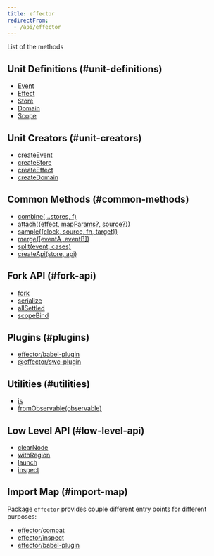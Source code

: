 ```yaml
---
title: effector
redirectFrom:
  - /api/effector
---
```


List of the methods

## Unit Definitions (#unit-definitions)

- [Event](/en/api/effector/Event)
- [Effect](/en/api/effector/Effect)
- [Store](/en/api/effector/Store)
- [Domain](/en/api/effector/Domain)
- [Scope](/en/api/effector/Scope)

## Unit Creators (#unit-creators)

- [createEvent](/en/api/effector/createEvent)
- [createStore](/en/api/effector/createStore)
- [createEffect](/en/api/effector/createEffect)
- [createDomain](/en/api/effector/createDomain)

## Common Methods (#common-methods)

- [combine(...stores, f)](/en/api/effector/combine)
- [attach({effect, mapParams?, source?})](/en/api/effector/attach)
- [sample({clock, source, fn, target})](/en/api/effector/sample)
- [merge([eventA, eventB])](/en/api/effector/merge)
- [split(event, cases)](/en/api/effector/split)
- [createApi(store, api)](/en/api/effector/createApi)

## Fork API (#fork-api)

- [fork](/en/api/effector/fork)
- [serialize](/en/api/effector/serialize)
- [allSettled](/en/api/effector/allSettled)
- [scopeBind](/en/api/effector/scopeBind)

## Plugins (#plugins)

- [effector/babel-plugin](/en/api/effector/babel-plugin)
- [@effector/swc-plugin](https://github.com/effector/swc-plugin)

## Utilities (#utilities)

- [is](/en/api/effector/is)
- [fromObservable(observable)](/en/api/effector/fromObservable)

## Low Level API (#low-level-api)

- [clearNode](/en/api/effector/clearNode)
- [withRegion](/en/api/effector/withRegion)
- [launch](/en/api/effector/launch)
- [inspect](/en/api/effector/inspect)

## Import Map (#import-map)

Package `effector` provides couple different entry points for different purposes:

- [effector/compat](/en/api/effector/module/compat)
- [effector/inspect](/en/api/effector/module/inspect)
- [effector/babel-plugin](/en/api/effector/module/babel-plugin)
